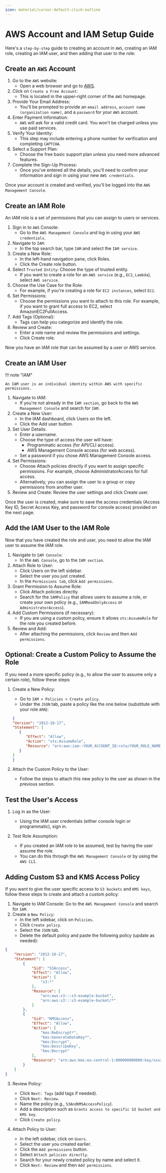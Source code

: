```yaml
---
icon: material/cursor-default-click-outline
---
```

# AWS Account and IAM Setup Guide

Here's a `step-by-step` guide to creating an account in `AWS`, creating an IAM role, creating an IAM user, and then adding that user to the role:

## Create an `AWS` Account

1. Go to the `AWS` website:
      * Open a web browser and go to [AWS](https://console.aws.amazon.com).
2. Click on `Create a Free Account`:
      * This is located in the upper-right corner of the `AWS` homepage.
3. Provide Your Email Address:
      * You'll be prompted to provide an `email address`, `account name (organization name)`, and a `password` for your `AWS` account.
4. Enter Payment Information:
      * `AWS` will ask for a valid credit card. You won't be charged unless you use paid services.
5. Verify Your Identity:
      * This step may include entering a phone number for verification and completing `CAPTCHA`.
6. Select a Support Plan:
      * Choose the free basic support plan unless you need more advanced features.
7. Complete the Sign-Up Process:
      * Once you've entered all the details, you'll need to confirm your information and sign in using your new `AWS credentials`.

Once your account is created and verified, you'll be logged into the `AWS Management Console`.

## Create an IAM Role

An IAM role is a set of permissions that you can assign to users or services.

1. Sign in to `AWS` Console:
      * Go to the `AWS Management Console` and log in using your `AWS credentials`.
2. Navigate to `IAM`:
      * In the top search bar, type `IAM` and select the `IAM service`.
3. Create a New Role:
      * In the left-hand navigation pane, click Roles.
      * Click the Create role button.
4. Select `Trusted Entity`: Choose the type of trusted entity.
      * If you want to create a role for an `AWS service` (e.g., `EC2`, `Lambda`), select `AWS service`.
5. Choose the Use Case for the Role:
      * For example, if you're creating a role for `EC2 instances`, select `EC2`.
6. Set Permissions:
      * Choose the permissions you want to attach to this role. For example, if you want to grant full access to EC2, select AmazonEC2FullAccess.
7. Add Tags (Optional):
      * Tags can help you categorize and identify the role.
8. Review and Create:
      * Enter a role name and review the permissions and settings.
      * Click Create role.

Now you have an IAM role that can be assumed by a user or AWS service.

## Create an IAM User

!!! note "IAM"

    An IAM user is an individual identity within AWS with specific permissions.

1. Navigate to IAM:
      * If you're not already in the `IAM section`, go back to the `AWS Management Console` and search for `IAM`.
2. Create a New User:
      * In the IAM dashboard, click Users on the left.
      * Click the Add user button.
3. Set User Details:
      * Enter a username.
      * Choose the type of access the user will have:
         * Programmatic access (for API/CLI access).
         * AWS Management Console access (for web access).
      * Set a password if you chose AWS Management Console access.
4. Set Permissions:
      * Choose Attach policies directly if you want to assign specific permissions. For example, choose AdministratorAccess for full access.
      * Alternatively, you can assign the user to a group or copy permissions from another user.
5. Review and Create: Review the user settings and click Create user.

Once the user is created, make sure to save the access credentials (Access Key ID, Secret Access Key, and password for console access) provided on the next page.

## Add the IAM User to the IAM Role

Now that you have created the role and user, you need to allow the IAM user to assume the IAM role.

1. Navigate to `IAM Console`:
      * In the `AWS Console`, go to the `IAM section`.
2. Attach Role to User:
      * Click Users on the left sidebar.
      * Select the user you just created.
      * In the `Permissions tab`, click `Add permissions`.
3. Grant Permission to Assume Role:
      * Click Attach policies directly.
      * Search for the `IAMPolicy` that allows users to assume a role, or create your own policy (e.g., `IAMReadOnlyAccess` or `AdministratorAccess`).
4. Add Custom Permissions (if necessary):
      * If you are using a custom policy, ensure it allows `sts:AssumeRole` for the role you created before.
5. Review and Add:
      * After attaching the permissions, click `Review` and then `Add permissions`.

## Optional: Create a Custom Policy to Assume the Role

If you need a more specific policy (e.g., to allow the user to assume only a certain role), follow these steps:

1. Create a New Policy:
      * Go to `IAM > Policies > Create policy`.
      * Under the `JSON` tab, paste a policy like the one below (substitute with your role `ARN`):

      ``` json title="Example IAM Policy for assume a role"
      {
      "Version": "2012-10-17",
      "Statement": [
         {
            "Effect": "Allow",
            "Action": "sts:AssumeRole",
            "Resource": "arn:aws:iam::YOUR_ACCOUNT_ID:role/YOUR_ROLE_NAME"
         }
      ]
      }
      ```

2. Attach the Custom Policy to the User:
      * Follow the steps to attach this new policy to the user as shown in the previous section.

## Test the User's Access

1. Log in as the User:
      * Using the IAM user credentials (either console login or programmatic), sign in.

2. Test Role Assumption:
      * If you created an IAM role to be assumed, test by having the user assume the role.
      * You can do this through the `AWS Management Console` or by using the `AWS CLI`.

## Adding Custom S3 and KMS Access Policy

If you want to give the user specific access to `S3 buckets` and `KMS keys`, follow these steps to create and attach a custom policy:

1. Navigate to IAM Console: Go to the `AWS Management Console` and search for `IAM`.
2. Create a `New Policy`:
   - In the left sidebar, click on `Policies`.
   - Click `Create policy`.
   - Select the `JSON` tab.
   - Delete the default policy and paste the following policy (update as needed):

``` json title="Example IAM Policy for access resources"
{
	"Version": "2012-10-17",
	"Statement": [
		{
			"Sid": "S3Access",
			"Effect": "Allow",
			"Action": [
				"s3:*"
			],
			"Resource": [
				"arn:aws:s3:::s3-example-bucket",
				"arn:aws:s3:::s3-example-bucket/*"
			]
		},
		{
			"Sid": "KMSAccess",
			"Effect": "Allow",
			"Action": [
				"kms:ReEncrypt*",
				"kms:GenerateDataKey*",
				"kms:Encrypt",
				"kms:DescribeKey",
				"kms:Decrypt"
			],
			"Resource": "arn:aws:kms:eu-central-1:000000000000:key/xxxxxxx-xxxxxxx-xxxxxxx-xxxxxxx"
		}
	]
}
```

3. Review Policy:
   - Click `Next: Tags` (add tags if needed).
   - Click `Next: Review`.
   - Name the policy (e.g., `S3AndKMSAccessPolicy`).
   - Add a description such as `Grants access to specific S3 bucket and KMS key`.
   - Click `Create policy`.

4. Attach Policy to User:
   - In the left sidebar, click on `Users`.
   - Select the user you created earlier.
   - Click the `Add permissions` button.
   - Select `Attach policies directly`.
   - Search for your newly created policy by name and select it.
   - Click `Next: Review` and then `Add permissions`.


